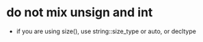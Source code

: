 # do not mix unsign and int
  - if you are using size(), use string::size_type or auto, or decltype



